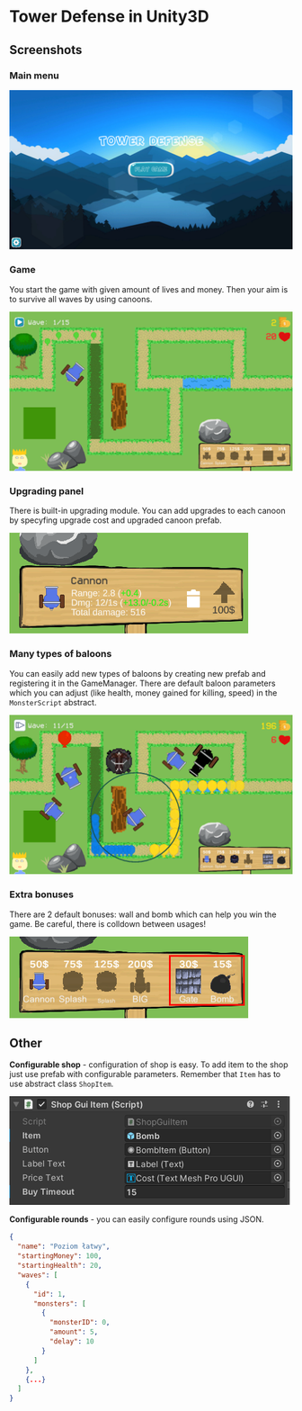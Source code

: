 # Tower Defense in Unity3D

## Screenshots
### Main menu
![Main menu](/images/0.PNG)

### Game
You start the game with given amount of lives and money. Then your aim is to survive all waves by using canoons.

![Game](/images/1.PNG)

### Upgrading panel
There is built-in upgrading module. You can add upgrades to each canoon by specyfing upgrade cost and upgraded canoon prefab.

![Upgrade](/images/2.PNG)

### Many types of baloons
You can easily add new types of baloons by creating new prefab and registering it in the GameManager. There are default baloon parameters which you can adjust (like health, money gained for killing, speed) in the `MonsterScript` abstract.

![Game](/images/3.PNG)

### Extra bonuses
There are 2 default bonuses: wall and bomb which can help you win the game. Be careful, there is colldown between usages!

![Bonuses](/images/4.PNG)

## Other
**Configurable shop** - configuration of shop is easy. To add item to the shop just use prefab with configurable parameters. Remember that `Item` has to use abstract class `ShopItem`.

![Bonuses](/images/5.PNG)


**Configurable rounds** - you can easily configure rounds using JSON.
```json
{
  "name": "Poziom łatwy",
  "startingMoney": 100,
  "startingHealth": 20,
  "waves": [
    {
      "id": 1,
      "monsters": [
        {
          "monsterID": 0,
          "amount": 5,
          "delay": 10
        }
      ]
    },
    {...}
  ]
}
```
